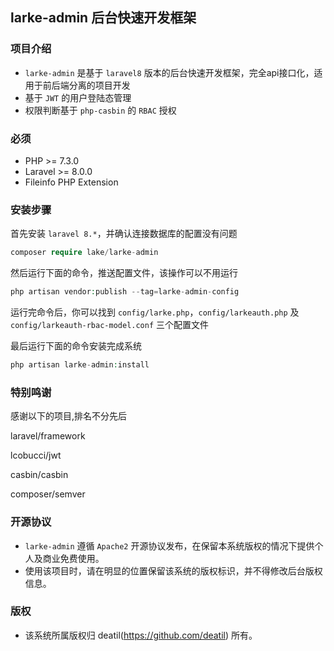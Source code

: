 ## larke-admin 后台快速开发框架


### 项目介绍

*  `larke-admin` 是基于 `laravel8` 版本的后台快速开发框架，完全api接口化，适用于前后端分离的项目开发
*  基于 `JWT` 的用户登陆态管理
*  权限判断基于 `php-casbin` 的 `RBAC` 授权


### 必须

 - PHP >= 7.3.0
 - Laravel >= 8.0.0
 - Fileinfo PHP Extension


### 安装步骤

首先安装 `laravel 8.*`，并确认连接数据库的配置没有问题

```php
composer require lake/larke-admin
```

然后运行下面的命令，推送配置文件，该操作可以不用运行

```php
php artisan vendor:publish --tag=larke-admin-config
```

运行完命令后，你可以找到 `config/larke.php`，`config/larkeauth.php` 及 `config/larkeauth-rbac-model.conf` 三个配置文件

最后运行下面的命令安装完成系统

```php
php artisan larke-admin:install
```


### 特别鸣谢

感谢以下的项目,排名不分先后

laravel/framework

lcobucci/jwt

casbin/casbin

composer/semver


### 开源协议

*  `larke-admin` 遵循 `Apache2` 开源协议发布，在保留本系统版权的情况下提供个人及商业免费使用。  
*  使用该项目时，请在明显的位置保留该系统的版权标识，并不得修改后台版权信息。


### 版权

*  该系统所属版权归 deatil(https://github.com/deatil) 所有。
